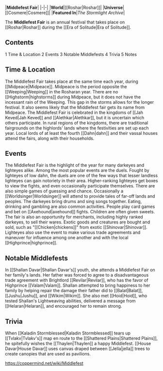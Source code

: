 |**Middlefest Fair**|
|-|-|
|**World**|[[Roshar\|Roshar]]|
|**Universe**|[[Cosmere\|Cosmere]]|
|**Featured In**|*The Stormlight Archive*|

The **Middlefest Fair** is an annual festival that takes place on [[Roshar\|Roshar]] during the [[Era of Solitude\|Era of Solitude]].

## Contents

1 Time & Location
2 Events
3 Notable Middlefests
4 Trivia
5 Notes


## Time & Location
The Middlefest Fair takes place at the same time each year, during [[Midpeace\|Midpeace]]. Midpeace is the period opposite the [[Weeping\|Weeping]] in the Rosharan year. There are no [[Highstorm\|highstorms]] during Midpeace, but it does not have the incessant rain of the Weeping. This gap in the storms allows for the longer festival. It also seems likely that the Middlefest fair gets its name from Midpeace.
The Middlefest Fair is celebrated in the kingdoms of [[Jah Keved\|Jah Keved]] and [[Alethkar\|Alethkar]], but it is uncertain which others participate. In rural regions of the kingdoms, there are traditional fairgrounds on the highlords' lands where the festivities are set up each year. Local lords of at least the fourth [[Dahn\|dahn]] and their vassal houses attend the fairs, along with their households.

## Events
The Middlefest Fair is the highlight of the year for many darkeyes and lighteyes alike. Among the most popular events are the duels. Fought by lighteyes of low dahn, the duels are one of the few ways that lesser landless lighteyes can gain notoriety in their area. Higher-ranking lighteyes get boxes to view the fights, and even occasionally participate themselves.
There are also simple games of guessing and chance. Occasionally a [[Worldsinger\|Worldsinger]] will attend to provide tales of far-off lands and peoples. The darkeyes bring drums and sing songs together. Eating, drinking and gambling are also common activities. People play card games and bet on [[Axehound\|axehound]] fights. Children are often given sweets.
The fair is also an opportunity for merchants, including highly ranked darkeyes, to sell their wares. Exotic goods and creatures are bought and sold, such as "[[Chicken\|chickens]]" from exotic [[Shinovar\|Shinovar]]. Lighteyes also use the event to make various trade agreements and maneuver for influence among one another and with the local [[Highprince\|highprince]].

## Notable Middlefests
In [[Shallan Davar\|Shallan Davar's]] youth, she attends a Middlefest Fair on her family's lands. Her father was forced to agree to a disadvantageous trade agreement with Brightlord [[Revilar\|Revilar]], who has the favor of Highprince [[Valam\|Valam]]. Shallan attempted to bring happiness to her family by helping repair the damage their father did to [[Balat\|Balat]], [[Jushu\|Jushu]], and [[Wikim\|Wikim]]. She also met [[Hoid\|Hoid]], who tested Shallan's Lightweaving abilities, delivered a message from [[Helaran\|Helaran]], and encouraged her to remain strong.

## Trivia
When [[Kaladin Stormblessed\|Kaladin Stormblessed]] tears up [[Tvlakv\|Tvlakv's]] map en route to the [[Shattered Plains\|Shattered Plains]], he spitefully wishes the [[Thaylen\|Thaylen]] a happy Middlefest.
[[House Davar\|House Davar]] uses canvas draped between [[Jella\|jella]] trees to create canopies that are used as pavilions.


https://coppermind.net/wiki/Middlefest